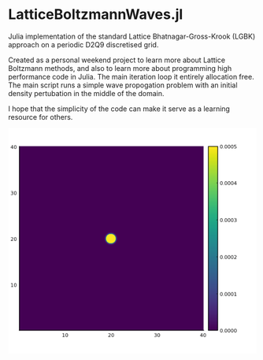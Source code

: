 # LatticeBoltzmannWaves.jl

Julia implementation of the standard Lattice Bhatnagar-Gross-Krook (LGBK) approach on a periodic D2Q9 discretised grid.

Created as a personal weekend project to learn more about Lattice Boltzmann methods, and also to learn more about programming high performance code in Julia. The main iteration loop it entirely allocation free. The main script runs a simple wave propogation problem with an initial density pertubation in the middle of the domain.

I hope that the simplicity of the code can make it serve as a learning resource for others.

![plot](./LBpulse.gif)

